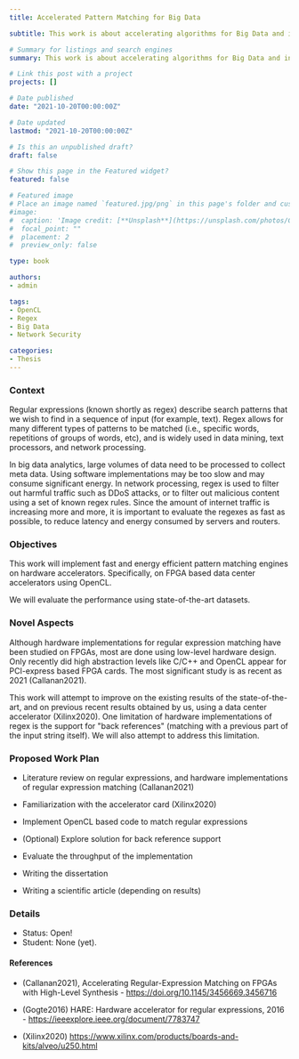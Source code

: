 ```yaml
---
title: Accelerated Pattern Matching for Big Data

subtitle: This work is about accelerating algorithms for Big Data and internet security.

# Summary for listings and search engines
summary: This work is about accelerating algorithms for Big Data and internet security.

# Link this post with a project
projects: []

# Date published
date: "2021-10-20T00:00:00Z"

# Date updated
lastmod: "2021-10-20T00:00:00Z"

# Is this an unpublished draft?
draft: false

# Show this page in the Featured widget?
featured: false

# Featured image
# Place an image named `featured.jpg/png` in this page's folder and customize its options here.
#image:
#  caption: 'Image credit: [**Unsplash**](https://unsplash.com/photos/CpkOjOcXdUY)'
#  focal_point: ""
#  placement: 2
#  preview_only: false

type: book

authors:
- admin

tags:
- OpenCL
- Regex
- Big Data
- Network Security

categories:
- Thesis
---
```


### Context

Regular expressions (known shortly as regex) describe search patterns that we wish to find in a sequence of input (for example, text). Regex allows for many different types of patterns to be matched (i.e., specific words, repetitions of groups of words, etc), and is widely used in data mining, text processors, and network processing.

In big data analytics, large volumes of data need to be processed to collect meta data. Using software implementations may be too slow and may consume significant energy.  In network processing, regex is used to filter out harmful traffic such as DDoS attacks, or to filter out malicious content using a set of known regex rules. Since the amount of internet traffic is increasing more and more, it is important to evaluate the regexes as fast as possible, to reduce latency and energy consumed by servers and routers. 

### Objectives

This work will implement fast and energy efficient pattern matching engines on hardware accelerators. Specifically, on FPGA based data center accelerators using OpenCL.

We will evaluate the performance using state-of-the-art datasets.

### Novel Aspects

Although hardware implementations for regular expression matching have been studied on FPGAs, most are done using low-level hardware design. Only recently did high abstraction levels like C/C++ and OpenCL appear for PCI-express based FPGA cards. The most significant study is as recent as 2021 (Callanan2021). 

This work will attempt to improve on the existing results of the state-of-the-art, and on previous recent results obtained by us, using a data center accelerator (Xilinx2020). One limitation of hardware implementations of regex is the support for "back references" (matching with a previous part of the input string itself). We will also attempt to address this limitation.

### Proposed Work Plan

- Literature review on regular expressions, and hardware implementations of regular expression matching (Callanan2021)
- Familiarization with the accelerator card (Xilinx2020)

- Implement OpenCL based code to match regular expressions
- (Optional) Explore solution for back reference support
- Evaluate the throughput of the implementation
- Writing the dissertation
- Writing a scientific article (depending on results)

### Details

- Status: Open!
- Student: None (yet).

#### References

- (Callanan2021),  Accelerating Regular-Expression Matching on FPGAs with High-Level Synthesis  - https://doi.org/10.1145/3456669.3456716

- (Gogte2016) HARE: Hardware accelerator for regular expressions, 2016 - https://ieeexplore.ieee.org/document/7783747

- (Xilinx2020) https://www.xilinx.com/products/boards-and-kits/alveo/u250.html

